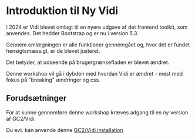 # Introduktion til Ny Vidi

I 2024 er Vidi blevet omlagt til en nyere udgave af det frontend toolkit, som anvendes. Det hedder Bootstrap og er nu i version 5.3.

Gennem omlægningen er alle funktioner gennemgået og, hvor det er fundet hensigtsmæssigt, er de blevet justeret.

Det betyder, at udseende på brugergrænsefladen er blevet ændret.

Denne workshop vil gå i dybden med hvordan Vidi er ændret - mest med fokus på "breaking" ændringer og css.

## Forudsætninger
For at kunne gennemføre denne workshop kræves adgang til en ny version af GC2/Vidi.

Du evt. kan anvende denne [GC2/Vidi installation](https://test.admin.gc2.io/)
